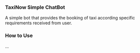 ### TaxiNow Simple ChatBot
A simple bot that provides the booking of taxi according specific requirements received from user.

### How to Use
...